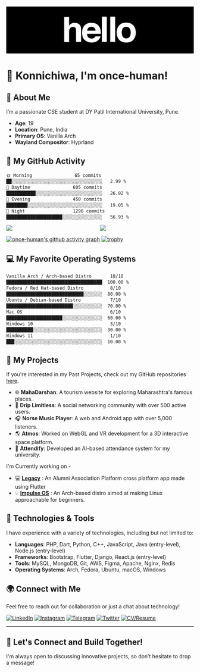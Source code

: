 ![Banner](https://raw.githubusercontent.com/once-human/once-human/refs/heads/main/240906093-9be4d344-6782-461a-b5a6-32a07bf7b34e%20(1).gif)

# 👋 Konnichiwa, I'm once-human!

## 🚀 About Me

I’m a passionate CSE student at DY Patil International University, Pune.

- **Age**: 19
- **Location**: Pune, India
- **Primary OS**: Vanilla Arch
- **Wayland Compositor**: Hyprland

## 🌙 My GitHub Activity

```text
🌞 Morning                65 commits          ██░░░░░░░░░░░░░░░░░░░░░░░░░░░░░░░░░░   2.99 % 
🌆 Daytime                605 commits         ███████████░░░░░░░░░░░░░░░░░░░░░░░░░   26.02 % 
🌃 Evening                450 commits         ████████░░░░░░░░░░░░░░░░░░░░░░░░░░░░   19.05 % 
🌙 Night                  1290 commits        █████████████████████░░░░░░░░░░░░░░░   56.93 %
```
<div style="display: flex; justify-content: center; align-items: center; text-align: center;">
    <img src="https://github-readme-stats.vercel.app/api?username=once-human&theme=gotham&show_icons=true&hide_border=true&count_private=true" width="410"/>
    <img src="https://github-readme-streak-stats.herokuapp.com/?user=once-human&theme=gotham&hide_border=true" width="410"/>
</div>

[![once-human's github activity graph](https://github-readme-activity-graph.vercel.app/graph?username=once-human&theme=gotham&hide_border=true&count_private=true)](https://github.com/once-human/github-readme-activity-graph)
[![trophy](https://github-profile-trophy.vercel.app/?username=once-human&theme=onestar)](https://github.com/once-human/github-profile-trophy)


## 💻 My Favorite Operating Systems

```text
Vanilla Arch / Arch-based Distro       10/10  ████████████████████████████████████  100.00 %
Fedora / Red Hat-based Distro          8/10   █████████████████████████████░░░░░░░  80.00 %
Ubuntu / Debian-based Distro           7/10   █████████████████████████░░░░░░░░░░░  70.00 %
Mac OS                                 6/10   █████████████████████░░░░░░░░░░░░░░░  60.00 %
Windows 10                             3/10   ██████████░░░░░░░░░░░░░░░░░░░░░░░░░░  30.00 %
Windows 11                             1/10   ███░░░░░░░░░░░░░░░░░░░░░░░░░░░░░░░░░  10.00 %
```

## 🌱 My Projects

If you're interested in my Past Projects, check out my GitHub repositories [here](https://github.com/once-human?tab=repositories).
<br>

- 🌐 **MahaDarshan**: A tourism website for exploring Maharashtra's famous places.
- 👥 **Drip Limitless**: A social networking community with over 500 active users.
- 🎧 **Norse Music Player**: A web and Android app with over 5,000 listeners.
- 🌎 **Atmos**: Worked on WebGL and VR development for a 3D interactive space platform.
- 🤖 **Attendify**: Developed an AI-based attendance system for my university.

I'm Currently working on -
<br>

- 💻 [**Legacy**](https://github.com/once-human/SIH-Legacy) : An Alumni Association Platform cross platform app made using Flutter
- 💡 [**Impulse OS**](https://github.com/impulse-os/impulseos-live) : An Arch-based distro aimed at making Linux approachable for beginners.

## 🔧 Technologies & Tools

I have experience with a variety of technologies, including but not limited to:

- **Languages**: PHP, Dart, Python, C++, JavaScript, Java (entry-level), Node.js (entry-level)
- **Frameworks**: Bootstrap, Flutter, Django, React.js (entry-level)
- **Tools**: MySQL, MongoDB, Git, AWS, Figma, Apache, Nginx, Redis
- **Operating Systems**: Arch, Fedora, Ubuntu, macOS, Windows

## 🌍 Connect with Me

Feel free to reach out for collaboration or just a chat about technology!

[![LinkedIn](https://img.shields.io/badge/LinkedIn-0077B5?style=flat&logo=linkedin&logoColor=white)](https://www.linkedin.com/in/yaglewad-onkar/)  [![Instagram](https://img.shields.io/badge/Instagram-E1306C?style=flat&logo=instagram&logoColor=white)](https://instagram.com/yaglewad\_onkar) [![Telegram](https://img.shields.io/badge/Telegram-0088CC?style=flat&logo=telegram&logoColor=white)](https://t.me/overclock7)  [![Twitter](https://img.shields.io/badge/Twitter-1DA1F2?style=flat&logo=x&logoColor=white)](https://x.com/oncehuman7)  [![CV/Resume](https://img.shields.io/badge/CV/Resume-000000?style=flat&logo=pdf&logoColor=white)](https://github.com/once-human/once-human/blob/main/Onkar%20Yaglewad%20CV%20V2.pdf)

---

## 🌟 Let's Connect and Build Together!

I'm always open to discussing innovative projects, so don’t hesitate to drop a message!
